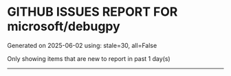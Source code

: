
# GITHUB ISSUES REPORT FOR microsoft/debugpy


Generated on 2025-06-02 using: stale=30, all=False


Only showing items that are new to report in past 1 day(s)


---




















